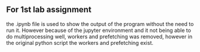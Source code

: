 ## For 1st lab assignment

the .ipynb file is used to show the output of the program without the need to run it. However because of the jupyter environment and it not being able to do multiprocessing well, workers and prefetching was removed, however in the original python script the workers and prefetching exist.
